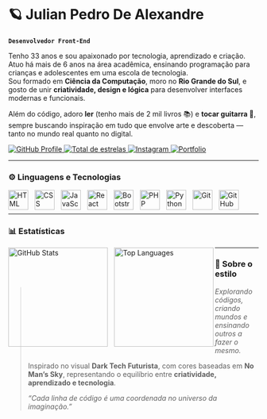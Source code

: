 # 🪐 Julian Pedro De Alexandre

**`Desenvolvedor Front-End`**

Tenho 33 anos e sou apaixonado por tecnologia, aprendizado e criação. Atuo há mais de 6 anos na área acadêmica, ensinando programação para crianças e adolescentes em uma escola de tecnologia.  
Sou formado em **Ciência da Computação**, moro no **Rio Grande do Sul**, e gosto de unir **criatividade, design e lógica** para desenvolver interfaces modernas e funcionais.  

Além do código, adoro **ler** (tenho mais de 2 mil livros 📚) e **tocar guitarra 🎸**, sempre buscando inspiração em tudo que envolve arte e descoberta — tanto no mundo real quanto no digital.

<p align="left">
    <a href="https://github.com/JulianPedroDeAlexandre">
        <img 
            alt="GitHub Profile" 
            title="Meu GitHub" 
            src="https://custom-icon-badges.demolab.com/github/followers/JulianPedroDeAlexandre?color=236ad3&labelColor=1155ba&style=for-the-badge&logo=github&label=Seguidores&logoColor=white"
        />
    </a>
    <a href="https://github.com/JulianPedroDeAlexandre?tab=repositories&sort=stargazers">
        <img 
            alt="Total de estrelas" 
            title="Total de estrelas GitHub" 
            src="https://custom-icon-badges.demolab.com/github/stars/JulianPedroDeAlexandre?color=55960c&style=for-the-badge&labelColor=488207&logo=star&label=estrelas"
        />
    </a>
    <a href="https://www.instagram.com/seu_instagram_aqui">
        <img 
            alt="Instagram" 
            title="Meu Instagram" 
            src="https://custom-icon-badges.demolab.com/badge/-Instagram-E4405F?style=for-the-badge&logo=instagram&logoColor=white"
        />
    </a>
    <a href="https://www.seuportfolioaqui.com">
        <img 
            alt="Portfolio" 
            title="Meu Portfólio" 
            src="https://custom-icon-badges.demolab.com/badge/-Portfólio-00FFFF?style=for-the-badge&logo=google-chrome&logoColor=black"
        />
    </a>
</p>

---

### ⚙️ Linguagens e Tecnologias

<img 
    align="left" 
    alt="HTML"
    title="HTML" 
    width="40px" 
    style="padding-right: 10px;" 
    src="https://cdn.jsdelivr.net/gh/devicons/devicon/icons/html5/html5-original.svg" 
/>
<img 
    align="left" 
    alt="CSS" 
    title="CSS"
    width="40px" 
    style="padding-right: 10px;" 
    src="https://cdn.jsdelivr.net/gh/devicons/devicon/icons/css3/css3-original.svg" 
/>
<img 
    align="left" 
    alt="JavaScript" 
    title="JavaScript"
    width="40px" 
    style="padding-right: 10px;" 
    src="https://cdn.jsdelivr.net/gh/devicons/devicon/icons/javascript/javascript-original.svg" 
/>
<img 
    align="left" 
    alt="React"
    title="React" 
    width="40px" 
    style="padding-right: 10px;" 
    src="https://cdn.jsdelivr.net/gh/devicons/devicon/icons/react/react-original.svg" 
/>
<img 
    align="left" 
    alt="Bootstrap"
    title="Bootstrap" 
    width="40px" 
    style="padding-right: 10px;" 
    src="https://cdn.jsdelivr.net/gh/devicons/devicon/icons/bootstrap/bootstrap-original.svg" 
/>
<img 
    align="left" 
    alt="PHP" 
    title="PHP"
    width="40px" 
    style="padding-right: 10px;" 
    src="https://cdn.jsdelivr.net/gh/devicons/devicon/icons/php/php-original.svg" 
/>
<img 
    align="left" 
    alt="Python" 
    title="Python"
    width="40px" 
    style="padding-right: 10px;" 
    src="https://cdn.jsdelivr.net/gh/devicons/devicon/icons/python/python-original.svg" 
/>
<img 
    align="left" 
    alt="Git" 
    title="Git"
    width="40px" 
    style="padding-right: 10px;" 
    src="https://cdn.jsdelivr.net/gh/devicons/devicon/icons/git/git-original.svg" 
/>
<img 
    align="left" 
    alt="GitHub"
    title="GitHub" 
    width="40px" 
    style="padding-right: 10px;" 
    src="https://cdn.jsdelivr.net/gh/devicons/devicon/icons/github/github-original.svg" 
/>

<br/>
<br/>

---

### 📊 Estatísticas

<p>
  <img 
    align="left" 
    alt="GitHub Stats" 
    height="200" 
    style="padding-right: 10px;" 
    src="https://github-readme-stats.vercel.app/api?username=JulianPedroDeAlexandre&show_icons=true&theme=tokyonight&include_all_commits=true&locale=pt-br" 
  />

  <img 
    align="left" 
    alt="Top Languages" 
    height="200" 
    src="https://github-readme-stats.vercel.app/api/top-langs/?username=JulianPedroDeAlexandre&theme=tokyonight&layout=compact&custom_title=Tecnologias&langs_count=9" 
  />
</p>

---

### 🌌 Sobre o estilo

> *Explorando códigos, criando mundos e ensinando outros a fazer o mesmo.*  
>  
> Inspirado no visual **Dark Tech Futurista**, com cores baseadas em **No Man’s Sky**, representando o equilíbrio entre **criatividade, aprendizado e tecnologia**.  
>  
> *“Cada linha de código é uma coordenada no universo da imaginação.”*
